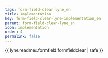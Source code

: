 ```yaml
---
tags: form-field-clear-lyne_en
title: Implementation
key: form-field-clear-lyne-implementation_en
parent: form-field-clear-lyne_en
icon: implementation
order: 4
permalink: false  
---
```

{{ lyne.readmes.formfield.formfieldclear | safe }}


